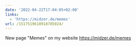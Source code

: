 ```yaml
---
date: '2022-04-22T17:04:05+02:00'
links:
  - 'https://midzer.de/memes'
url: /1517519618918785024/
---
```

New page "Memes" on my website https://midzer.de/memes
